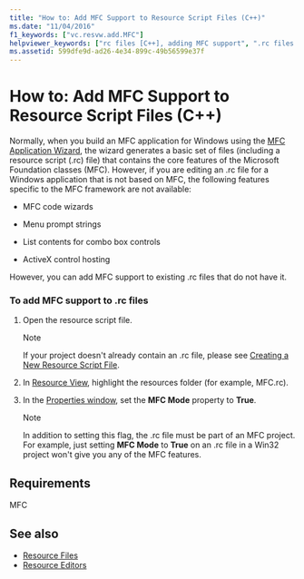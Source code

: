 ```yaml
---
title: "How to: Add MFC Support to Resource Script Files (C++)"
ms.date: "11/04/2016"
f1_keywords: ["vc.resvw.add.MFC"]
helpviewer_keywords: ["rc files [C++], adding MFC support", ".rc files [C++], adding MFC support", "MFC, adding support to resource scripts files", "resource script files [C++], adding MFC support"]
ms.assetid: 599dfe9d-ad26-4e34-899c-49b56599e37f
---
```

# How to: Add MFC Support to Resource Script Files (C++)

Normally, when you build an MFC application for Windows using the [MFC Application Wizard](../mfc/reference/mfc-application-wizard.md), the wizard generates a basic set of files (including a resource script (.rc) file) that contains the core features of the Microsoft Foundation classes (MFC). However, if you are editing an .rc file for a Windows application that is not based on MFC, the following features specific to the MFC framework are not available:

- MFC code wizards

- Menu prompt strings

- List contents for combo box controls

- ActiveX control hosting

However, you can add MFC support to existing .rc files that do not have it.

### To add MFC support to .rc files

1. Open the resource script file.

   > [!NOTE]
   > If your project doesn't already contain an .rc file, please see [Creating a New Resource Script File](../windows/how-to-create-a-resource-script-file.md).

2. In [Resource View](../windows/resource-view-window.md), highlight the resources folder (for example, MFC.rc).

3. In the [Properties window](/visualstudio/ide/reference/properties-window), set the **MFC Mode** property to **True**.

   > [!NOTE]
   > In addition to setting this flag, the .rc file must be part of an MFC project. For example, just setting **MFC Mode** to **True** on an .rc file in a Win32 project won't give you any of the MFC features.

## Requirements

MFC

## See also

- [Resource Files](../windows/resource-files-visual-studio.md)
- [Resource Editors](../windows/resource-editors.md)
